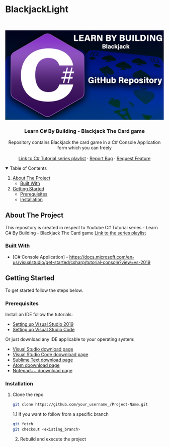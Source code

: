 # BlackjackLight

<!-- PROJECT LOGO -->
<br />
<p align="center">
  <a href="https://github.com/DeveloperJourneyEK/BlackjackLight">
    <img src="RepoImages/RepoThumbnail.png" alt="Logo">
  </a>

  <h3 align="center">Learn C# By Building - Blackjack The Card game</h3>

  <p align="center">
    Repository contains Blackjack the card game in a C# Console Application form which you can freely 
    <br />
    <br />
    <a href="https://www.youtube.com/watch?v=r0KTuGn-nhw&list=PLBT4d1188Q3sEyYZxTfunthVr1GvLpBeK">Link to C# Tutorial series playlist</a>
    ·
    <a href="https://github.com/DeveloperJourneyEK/BlackjackLight/issues">Report Bug</a>
    ·
    <a href="https://github.com/DeveloperJourneyEK/BlackjackLight/issues">Request Feature</a>
  </p>
</p>



<!-- TABLE OF CONTENTS -->
<details open="open">
  <summary>Table of Contents</summary>
  <ol>
    <li>
      <a href="#about-the-project">About The Project</a>
      <ul>
        <li><a href="#built-with">Built With</a></li>
      </ul>
    </li>
    <li>
      <a href="#getting-started">Getting Started</a>
      <ul>
        <li><a href="#prerequisites">Prerequisites</a></li>
        <li><a href="#installation">Installation</a></li>
      </ul>
    </li>
  </ol>
</details>



<!-- ABOUT THE PROJECT -->
## About The Project

This repository is created in respect to Youtube C# Tutorial series - Learn C# By Building - Blackjack The Card game
<a href="https://www.youtube.com/watch?v=r0KTuGn-nhw&list=PLBT4d1188Q3sEyYZxTfunthVr1GvLpBeK">Link to the series playlist</a>


### Built With

* [C# Console Application] - https://docs.microsoft.com/en-us/visualstudio/get-started/csharp/tutorial-console?view=vs-2019


<!-- GETTING STARTED -->
## Getting Started

To get started follow the steps below.

### Prerequisites

Install an IDE follow the tutorials:
<ul>
<li><a href="https://www.youtube.com/watch?v=So-QLydY4M8">Setting up Visual Studio 2019</a></li>
<li><a href="https://www.youtube.com/watch?v=s4tTKkXNiKY">Setting up Visual Studio Code</a></li>
</ul>

Or just download any IDE applicable to your operating system:
<ul>
<li><a href="https://visualstudio.microsoft.com/downloads/">Visual Studio download page</a></li>
<li><a href="https://code.visualstudio.com/download">Visual Studio Code doownload page</a></li>
<li><a href="https://www.sublimetext.com/">Sublime Text download page</a></li>
<li><a href="https://atom.io/">Atom doownload page</a></li>
<li><a href="https://notepad-plus-plus.org/downloads/">Notepad++ doownload page</a></li>
</ul>



### Installation

1. Clone the repo
   ```sh
   git clone https://github.com/your_username_/Project-Name.git
   ```
   1.1 If you want to follow from a specific branch
   ```sh
   git fetch
   git checkout <existing_branch>
   ```
   2. Rebuild and execute the project
